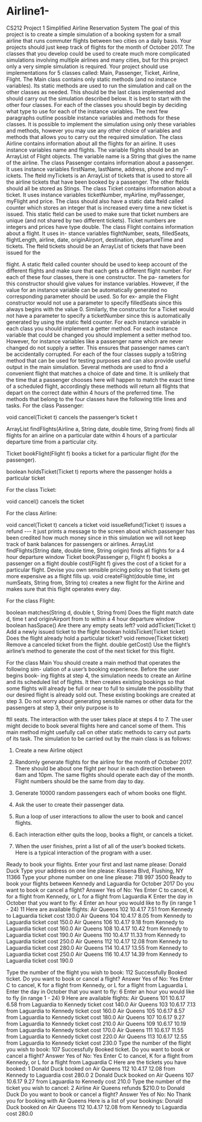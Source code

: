 # Airline1-

CS212  Project 1
Simplified Airline Reservation System
The goal of this project is to create a simple simulation of a booking system for a small airline that runs commuter flights between two cities on a daily basis. Your projects should just keep track of flights for the month of October 2017.
The classes that you develop could be used to create much more complicated simulations involving multiple airlines and many cities, but for this project only a very simple simulation is required.
Your project should use implementations for 5 classes called:
Main, Passenger, Ticket, Airline, Flight.
The Main class contains only static methods (and no instance variables). Its static methods are used to run the simulation and call on the other classes as needed. This should be the last class implemented and should carry out the simulation described below. It is best to start with the other four classes. For each of the classes you should begin by deciding what type to use for each of the instance variables. The next few paragraphs outline possible instance variables and methods for these classes. It is possible to implement the simulation using only these variables and methods, however you may use any other choice of variables and methods that allows you to carry out the required simulation.
The class Airline contains information about all the flights for an airline. It uses instance variables name and flights. The variable flights should be an ArrayList of Flight objects. The variable name is a String that gives the name of the airline.
The class Passenger contains information about a passenger. It uses instance variables firstName, lastName, address, phone and myT- ickets. The fteld myTickets is an ArrayList of tickets that is used to store all the airline tickets that have been booked by a passenger. The other ftelds should all be stored as Stings.
The class Ticket contains information about a ticket. It uses instance variables ticketNumber, myAirline, myPassenger, myFlight and price. The class should also have a static data fteld called counter which stores an integer that is increased every time a new ticket is issued. This static fteld can be used to make sure that ticket numbers are unique (and not shared by two different tickets). Ticket numbers are integers and prices have type double.
The class Flight contains information about a flight. It uses in- stance variables flightNumber, seats, filledSeats, flightLength, airline, date, originAirport, destination, departureTime and tickets. The fteld tickets should be an ArrayList of tickets that have been issued for the
 




flight. A static fteld called counter should be used to keep account of the different flights and make sure that each gets a different flight number.
For each of these four classes, there is one constructor. The pa- rameters for this constructor should give values for instance variables. However, if the value for an instance variable can be automatically generated no corresponding parameter should be used. So for ex- ample the Flight constructor would not use a parameter to specify filledSeats since this always begins with the value 0. Similarly, the constructor for a Ticket would not have a parameter to specify a ticketNumber since this is automatically generated by using the static fteld counter.
For each instance variable in each class you should implement a getter method. For each instance variable that could be changed you should implement a setter method too. However, for instance variables like a passenger name which are never changed do not supply a setter. This ensures that passenger names can’t be accidentally corrupted. For each of the four classes supply a toString method that can be used for testing purposes and can also provide useful output in the main simulation.
Several methods are used to ftnd a convenient flight that matches a choice of date and time. It is unlikely that the time that a passenger chooses here will happen to match the exact time of a scheduled flight, accordingly these methods will return all flights that depart on the correct date within 4 hours of the preferred time. The methods that belong to the four classes have the following title lines and tasks.
For the class Passenger:
  
void cancel(Ticket t)
cancels the passenger’s ticket t

ArrayList<Flight> findFlights(Airline a, String date, double time, String from) finds all flights for an airline on a particular date within 4 hours of a particular departure time from a particular city.

Ticket bookFlight(Flight f)
books a ticket for a particular flight (for the passenger).

boolean holdsTicket(Ticket t)
reports where the passenger holds a particular ticket

For the class Ticket:

void cancel() cancels the ticket
 




For the class Airline:

void cancel(Ticket t) cancels a ticket
void issueRefund(Ticket t)
issues a refund --- it just prints a message to the screen about which passenger has been credited how much money since in
this simulation we will not keep track of
bank balances for passengers or airlines.
ArrayList<Flight> findFlights(String date, double time, String origin) finds all flights for a 4 hour departure window
Ticket book(Passenger p, Flight f) books a passenger on a flight
double cost(Flight f)
gives the cost of a ticket for a particular flight.	Devise you own sensible pricing policy so that tickets get more expensive as a flight fills up.
void createFlight(double time, int numSeats, String from, String to)
creates a new flight for the Airline and makes sure that this flight operates every day.

For the class Flight:
  
boolean matches(String d, double t, String from)
Does the flight match date d, time t and originAirport from to within a 4 hour departure window
boolean hasSpace()
Are there any empty seats left? void addTicket(Ticket t)
Add a newly issued ticket to the flight boolean holdsTicket(Ticket ticket)
Does the flight already hold a particular ticket? void remove(Ticket ticket)
Remove a canceled ticket from the flight. double getCost()
Use the flight’s airline’s method to generate the cost of the next ticket for this flight.

For the class Main
You should create a main method that operates the following sim- ulation of a user’s booking experience. Before the user begins book- ing flights at step 4, the simulation needs to create an Airline and its scheduled list of flights. It then creates existing bookings so that some flights will already be full or near to full to simulate the possibility that our desired flight is already sold out. These existing bookings are created at step 3. Do not worry about generating sensible names or other data for the passengers at step 3, their only purpose is to
 




ftll seats. The interaction with the user takes place at steps 4 to 7. The user might decide to book several flights here and cancel some of them.
This main method might usefully call on other static methods to carry out parts of its task.
The simulation to be carried out by the main class is as follows:

1.	Create a new Airline object
2.	Randomly generate flights for the airline for the month of October 2017.
There should be about one flight per hour in each direction between 6am and 10pm. The same flights should operate each day of the month.
Flight numbers should be the same from day to day.
3.	Generate 10000 random passengers each of whom books one flight.

4.	Ask the user to create their passenger data.
5.	Run a loop of user interactions to allow the user to book and cancel flights.
6.	Each interaction either quits the loop, books a flight, or cancels a ticket.

7.	When the user finishes, print a list of all of the user’s booked tickets.
Here is a typical interaction of the program with a user.

Ready to book your flights.	Enter your first and last name please: Donald Duck
Type your address on one line please: Kissena Blvd, Flushing, NY 11366
Type your phone number on one line please: 718 997 3500
Ready to book your flights between Kennedy and Laguardia for October 2017 Do you want to book or cancel a flight? Answer Yes of No:
Yes
Enter C to cancel, K for a flight from Kennedy, or L for a flight from Laguardia K
Enter the day in October that you want to fly: 4
Enter an hour you would like to fly (in range 1 - 24) 11
Here are available flights:
Air	Queens	102	10.4.17	7.51	from	Kennedy	to	Laguardia	ticket	cost	130.0
Air	Queens	104	10.4.17	8.05	from	Kennedy	to	Laguardia	ticket	cost	150.0
Air	Queens	106	10.4.17	9.18	from	Kennedy	to	Laguardia	ticket	cost	160.0
Air	Queens	108	10.4.17	10.42	from	Kennedy	to	Laguardia	ticket	cost	190.0
Air	Queens	110	10.4.17	11.33	from	Kennedy	to	Laguardia	ticket	cost	250.0
Air	Queens	112	10.4.17	12.08	from	Kennedy	to	Laguardia	ticket	cost	280.0
Air	Queens	114	10.4.17	13.55	from	Kennedy	to	Laguardia	ticket	cost	250.0
Air	Queens	116	10.4.17	14.39	from	Kennedy	to	Laguardia	ticket	cost	190.0
 




Type the number of the flight you wish to book: 112
Successfully Booked ticket.
Do you want to book or cancel a flight? Answer Yes of No: Yes
Enter C to cancel, K for a flight from Kennedy, or L for a flight from Laguardia L
Enter the day in October that you want to fly: 6
Enter an hour you would like to fly (in range 1 - 24) 9
Here are available flights:
Air	Queens	101	10.6.17	6.58	from	Laguardia	to	Kennedy	ticket	cost	140.0
Air	Queens	103	10.6.17	7.13	from	Laguardia	to	Kennedy	ticket	cost	160.0
Air	Queens	105	10.6.17	8.57	from	Laguardia	to	Kennedy	ticket	cost	180.0
Air	Queens	107	10.6.17	9.27	from	Laguardia	to	Kennedy	ticket	cost	210.0
Air	Queens	109	10.6.17	10.19	from	Laguardia	to	Kennedy	ticket	cost	170.0
Air	Queens	111	10.6.17	11.55	from	Laguardia	to	Kennedy	ticket	cost	220.0
Air	Queens	113	10.6.17	12.55	from	Laguardia	to	Kennedy	ticket	cost	230.0
Type the number of the flight you wish to book: 107
Successfully Booked ticket.
Do you want to book or cancel a flight? Answer Yes of No: Yes
Enter C to cancel, K for a flight from Kennedy, or L for a flight from Laguardia C
Here are the tickets you have booked:
1	Donald Duck booked on Air Queens 112 10.4.17 12.08 from Kennedy to Laguardia cost 280.0
2	Donald Duck booked on Air Queens 107 10.6.17 9.27 from Laguardia to Kennedy cost 210.0 Type the number of the ticket you wish to cancel:
2
Airline Air Queens refunds $210.0 to Donald Duck
Do you want to book or cancel a flight? Answer Yes of No: No
Thank you for booking with Air Queens Here is a list of your bookings:
Donald Duck booked on Air Queens 112 10.4.17 12.08 from Kennedy to Laguardia cost 280.0
